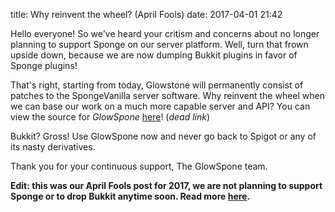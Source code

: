 title: Why reinvent the wheel? (April Fools)
date: 2017-04-01 21:42

Hello everyone! So we've heard your critism and concerns about no longer planning to support Sponge on our server platform. Well, turn that frown upside down, because we are now dumping Bukkit plugins in favor of Sponge plugins!

That's right, starting from today, Glowstone will permanently consist of patches to the SpongeVanilla server software. Why reinvent the wheel when we can base our work on a much more capable server and API? You can view the source for _GlowSpone_ [here](https://github.com/GlowstoneMC/GlowSpone)! (_dead link_)

Bukkit? Gross! Use GlowSpone now and never go back to Spigot or any of its nasty derivatives.

Thank you for your continuous support,
The GlowSpone team.

**Edit: this was our April Fools post for 2017, we are not planning to support Sponge or to drop Bukkit anytime soon. Read more [here](https://forums.glowstone.net/topic/45/about-sponge).**
